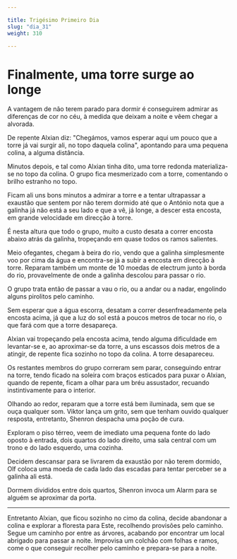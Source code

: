 ```yaml
---

title: Trigésimo Primeiro Dia
slug: "dia_31"
weight: 310

---
```


# Finalmente, uma torre surge ao longe

A vantagem de não terem parado para dormir é conseguirem admirar as diferenças de cor no céu, à medida que deixam a noite e vêem chegar a alvorada.

De repente Alxian diz: "Chegámos, vamos esperar aqui um pouco que a torre já vai surgir ali, no topo daquela colina", apontando para uma pequena colina, a alguma distância.

Minutos depois, e tal como Alxian tinha dito, uma torre redonda materializa-se no topo da colina. O grupo fica mesmerizado com a torre, comentando o brilho estranho no topo.

Ficam ali uns bons minutos a admirar a torre e a tentar ultrapassar a exaustão que sentem por não terem dormido até que o António nota que a galinha já não está a seu lado e que a vê, já longe, a descer esta encosta, em grande velocidade em direcção à torre.

É nesta altura que todo o grupo, muito a custo desata a correr encosta abaixo atrás da galinha, tropeçando em quase todos os ramos salientes.

Meio ofegantes, chegam à beira do rio, vendo que a galinha simplesmente voo por cima da água e encontra-se já a subir a encosta em direcção à torre.
Reparam também um monte de 10 moedas de electrum junto à borda do rio, provavelmente de onde a galinha descolou para passar o rio.

O grupo trata então de passar a vau o rio, ou a andar ou a nadar, engolindo alguns pirolitos pelo caminho.

Sem esperar que a água escorra, desatam a correr desenfreadamente pela encosta acima, já que a luz do sol está a poucos metros de tocar no rio, o que fará com que a torre desapareça.

Alxian vai tropeçando pela encosta acima, tendo alguma dificuldade em levantar-se e, ao aproximar-se da torre, a uns escassos dois metros de a atingir, de repente fica sozinho no topo da colina. A torre desapareceu.

Os restantes membros do grupo correram sem parar, conseguindo entrar na torre, tendo ficado na soleira com braços esticados para puxar o Alxian, quando de repente, ficam a olhar para um bréu assustador, recuando instintivamente para o interior.

Olhando ao redor, reparam que a torre está bem iluminada, sem que se ouça qualquer som. Viktor lança um grito, sem que tenham ouvido qualquer resposta, entretanto, Shenron despacha uma poção de cura.

Exploram o piso térreo, veem de imediato uma pequena fonte do lado oposto à entrada, dois quartos do lado direito, uma sala central com um trono e do lado esquerdo, uma cozinha.

Decidem descansar para se livrarem da exaustão por não terem dormido, Olf coloca uma moeda de cada lado das escadas para tentar perceber se a galinha ali está.

Dormem divididos entre dois quartos, Shenron invoca um Alarm para se alguém se aproximar da porta.

---

Entretanto Alxian, que ficou sozinho no cimo da colina, decide abandonar a colina e explorar a floresta para Este, recolhendo provisões pelo caminho.
Segue um caminho por entre as árvores, acabando por encontrar um local abrigado para passar a noite. Improvisa um colchão com folhas e ramos, come o que conseguir recolher pelo caminho e prepara-se para a noite.
